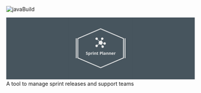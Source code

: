 ![javaBuild](https://github.com/Vilth83/sprint-planner/workflows/Java%20CI/badge.svg)

![sprintplanner-banner](https://github.com/Vilth83/sprint-planner/blob/master/project-resources/img/linkedin_banner_image_2.png)
A tool to manage sprint releases and support teams
